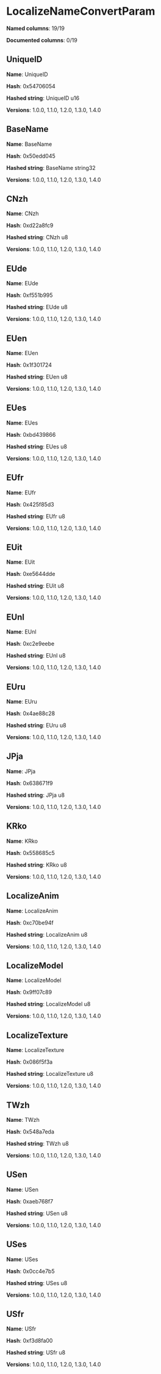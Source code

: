 # LocalizeNameConvertParam
**Named columns**: 19/19

**Documented columns**: 0/19

## UniqueID

**Name**: UniqueID

**Hash**: 0x54706054

**Hashed string**: UniqueID u16

**Versions**: 1.0.0, 1.1.0, 1.2.0, 1.3.0, 1.4.0

## BaseName

**Name**: BaseName

**Hash**: 0x50edd045

**Hashed string**: BaseName string32

**Versions**: 1.0.0, 1.1.0, 1.2.0, 1.3.0, 1.4.0

## CNzh

**Name**: CNzh

**Hash**: 0xd22a8fc9

**Hashed string**: CNzh u8

**Versions**: 1.0.0, 1.1.0, 1.2.0, 1.3.0, 1.4.0

## EUde

**Name**: EUde

**Hash**: 0xf551b995

**Hashed string**: EUde u8

**Versions**: 1.0.0, 1.1.0, 1.2.0, 1.3.0, 1.4.0

## EUen

**Name**: EUen

**Hash**: 0x1f301724

**Hashed string**: EUen u8

**Versions**: 1.0.0, 1.1.0, 1.2.0, 1.3.0, 1.4.0

## EUes

**Name**: EUes

**Hash**: 0xbd439866

**Hashed string**: EUes u8

**Versions**: 1.0.0, 1.1.0, 1.2.0, 1.3.0, 1.4.0

## EUfr

**Name**: EUfr

**Hash**: 0x425f85d3

**Hashed string**: EUfr u8

**Versions**: 1.0.0, 1.1.0, 1.2.0, 1.3.0, 1.4.0

## EUit

**Name**: EUit

**Hash**: 0xe5644dde

**Hashed string**: EUit u8

**Versions**: 1.0.0, 1.1.0, 1.2.0, 1.3.0, 1.4.0

## EUnl

**Name**: EUnl

**Hash**: 0xc2e9eebe

**Hashed string**: EUnl u8

**Versions**: 1.0.0, 1.1.0, 1.2.0, 1.3.0, 1.4.0

## EUru

**Name**: EUru

**Hash**: 0x4ae88c28

**Hashed string**: EUru u8

**Versions**: 1.0.0, 1.1.0, 1.2.0, 1.3.0, 1.4.0

## JPja

**Name**: JPja

**Hash**: 0x638671f9

**Hashed string**: JPja u8

**Versions**: 1.0.0, 1.1.0, 1.2.0, 1.3.0, 1.4.0

## KRko

**Name**: KRko

**Hash**: 0x558685c5

**Hashed string**: KRko u8

**Versions**: 1.0.0, 1.1.0, 1.2.0, 1.3.0, 1.4.0

## LocalizeAnim

**Name**: LocalizeAnim

**Hash**: 0xc70be94f

**Hashed string**: LocalizeAnim u8

**Versions**: 1.0.0, 1.1.0, 1.2.0, 1.3.0, 1.4.0

## LocalizeModel

**Name**: LocalizeModel

**Hash**: 0x9ff07c89

**Hashed string**: LocalizeModel u8

**Versions**: 1.0.0, 1.1.0, 1.2.0, 1.3.0, 1.4.0

## LocalizeTexture

**Name**: LocalizeTexture

**Hash**: 0x086f5f3a

**Hashed string**: LocalizeTexture u8

**Versions**: 1.0.0, 1.1.0, 1.2.0, 1.3.0, 1.4.0

## TWzh

**Name**: TWzh

**Hash**: 0x548a7eda

**Hashed string**: TWzh u8

**Versions**: 1.0.0, 1.1.0, 1.2.0, 1.3.0, 1.4.0

## USen

**Name**: USen

**Hash**: 0xaeb768f7

**Hashed string**: USen u8

**Versions**: 1.0.0, 1.1.0, 1.2.0, 1.3.0, 1.4.0

## USes

**Name**: USes

**Hash**: 0x0cc4e7b5

**Hashed string**: USes u8

**Versions**: 1.0.0, 1.1.0, 1.2.0, 1.3.0, 1.4.0

## USfr

**Name**: USfr

**Hash**: 0xf3d8fa00

**Hashed string**: USfr u8

**Versions**: 1.0.0, 1.1.0, 1.2.0, 1.3.0, 1.4.0


